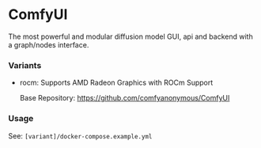 # ComfyUI

The most powerful and modular diffusion model GUI, api and backend with a graph/nodes interface.

### Variants

- rocm: Supports AMD Radeon Graphics with ROCm Support

  Base Repository: https://github.com/comfyanonymous/ComfyUI

### Usage

See: `[variant]/docker-compose.example.yml`

